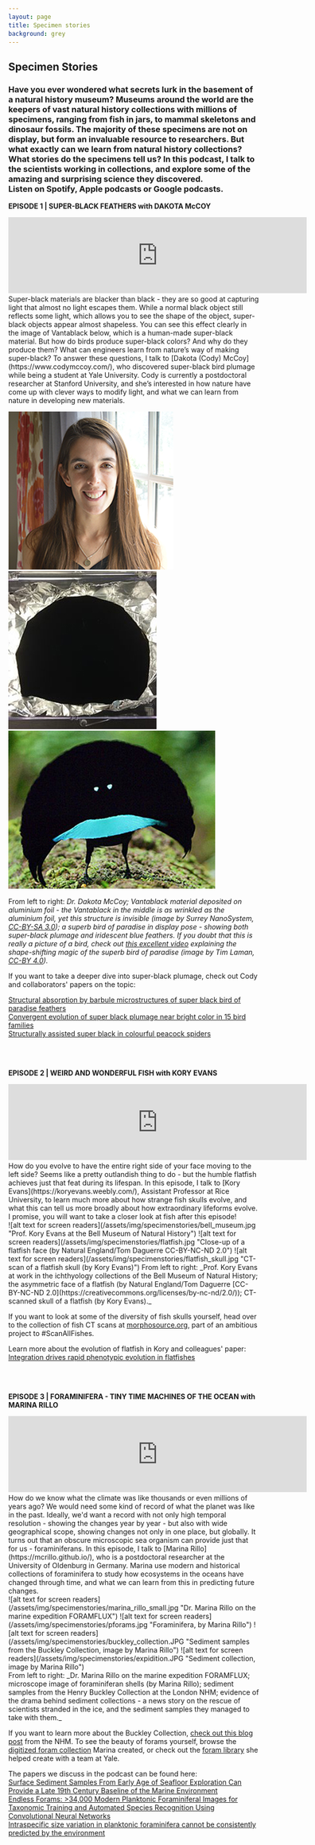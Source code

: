 ```yaml
---
layout: page
title: Specimen stories
background: grey
---
```

<section class="page-section">
  <div class="container">
    <div class="row">
      <div class="col-lg-12 text-center">
        <h2 class="section-heading text-uppercase">Specimen Stories</h2>
        <h3 class="section-subheading text-muted">Have you ever wondered what secrets lurk in the basement of a natural history museum? Museums around the world are the keepers of vast natural history collections with millions of specimens, ranging from fish in jars, to mammal skeletons and dinosaur fossils. The majority of these specimens are not on display, but form an invaluable resource to researchers. But what exactly can we learn from natural history collections? What stories do the specimens tell us? In this podcast, I talk to the scientists working in collections, and explore some of the amazing and surprising science they discovered.  <br> Listen on Spotify, Apple podcasts or Google podcasts.  </h3>
      </div>
    </div>
  </div>
</section>

**EPISODE 1 | SUPER-BLACK FEATHERS with DAKOTA McCOY** <br>
<iframe src="https://anchor.fm/klara-norden/embed/episodes/1--Super-black-feathers-with-Dakota-McCoy-e16hqj6/a-a6e2fog" height="153px" width="600px" frameborder="0" scrolling="no"></iframe> <br>
Super-black materials are blacker than black - they are so good at capturing light that almost no light escapes them. While a normal black object still reflects some light, which allows you to see the shape of the object, super-black objects appear almost shapeless. You can see this effect clearly in the image of Vantablack below, which is a human-made super-black material. But how do birds produce super-black colors? And why do they produce them? What can engineers learn from nature’s way of making super-black? To answer these questions, I talk to [Dakota (Cody) McCoy](https://www.codymccoy.com/), who discovered super-black bird plumage while being a student at Yale University. Cody is currently a postdoctoral researcher at Stanford University, and she’s interested in how nature have come up with clever ways to modify light, and what we can learn from nature in developing new materials.<br/>

![alt text for screen readers](/assets/img/specimenstories/codymccoy.png "Dakota McCoy")
![alt text for screen readers](/assets/img/specimenstories/Vantablack_01.JPG "Tim Laman, CC-BY 4.0")
![alt text for screen readers](/assets/img/specimenstories/lophorina.jpg "Surrey NanoSystem, CC-BY-SA 3.0")<br/>

From left to right: _Dr. Dakota McCoy; Vantablack material deposited on aluminium foil - the Vantablack in the middle is as wrinkled as the aluminium foil, yet this structure is invisible (image by Surrey NanoSystem, [CC-BY-SA 3.0](https://creativecommons.org/licenses/by-sa/3.0/deed.en)); a superb bird of paradise in display pose - showing both super-black plumage and iridescent blue feathers. If you doubt that this is really a picture of a bird, check out [this excellent video](https://youtu.be/1ere9BjJuVg) explaining the shape-shifting magic of the superb bird of paradise (image by Tim Laman, [CC-BY 4.0](https://creativecommons.org/licenses/by/4.0/deed.en))._

If you want to take a deeper dive into super-black plumage, check out Cody and collaborators' papers on the topic:

[Structural absorption by barbule microstructures of super black bird of paradise feathers](https://www.nature.com/articles/s41467-017-02088-w)<br>
[Convergent evolution of super black plumage near bright color in 15 bird families](https://journals.biologists.com/jeb/article/222/18/jeb208140/223516/Convergent-evolution-of-super-black-plumage-near)<br>
[Structurally assisted super black in colourful peacock spiders](https://royalsocietypublishing.org/doi/full/10.1098/rspb.2019.0589)

<br/><br/>

**EPISODE 2 | WEIRD AND WONDERFUL FISH with KORY EVANS** <br>
<iframe src="https://anchor.fm/klara-norden/embed/episodes/2--Weird-and-wonderful-fish-with-Kory-Evans-e16hqsf/a-a6e2hen" height="153px" width="600px" frameborder="0" scrolling="no"></iframe> <br>
How do you evolve to have the entire right side of your face moving to the left side? Seems like a pretty outlandish thing to do - but the humble flatfish achieves just that feat during its lifespan. In this episode, I talk to [Kory Evans](https://koryevans.weebly.com/), Assistant Professor at Rice University, to learn much more about how strange fish skulls evolve, and what this can tell us more broadly about how extraordinary lifeforms evolve. I promise, you will want to take a closer look at fish after this episode!
<br>
![alt text for screen readers](/assets/img/specimenstories/bell_museum.jpg "Prof. Kory Evans at the Bell Museum of Natural History")
![alt text for screen readers](/assets/img/specimenstories/flatfish.jpg "Close-up of a flatfish face (by Natural England/Tom Daguerre CC-BY-NC-ND 2.0")
![alt text for screen readers](/assets/img/specimenstories/flatfish_skull.jpg "CT-scan of a flatfish skull (by Kory Evans)")
From left to right: _Prof. Kory Evans at work in the ichthyology collections of the Bell Museum of Natural History; the asymmetric face of a flatfish (by Natural England/Tom Daguerre [CC-BY-NC-ND 2.0](https://creativecommons.org/licenses/by-nc-nd/2.0/)); CT-scanned skull of a flatfish (by Kory Evans)._ <br>

If you want to look at some of the diversity of fish skulls yourself, head over to the collection of fish CT scans at [morphosource.org](https://www.morphosource.org/projects/00000C220?utf8=%E2%9C%93&m_pub_status=&m_media_type=&m_organization=#media), part of an ambitious project to #ScanAllFishes.

Learn more about the evolution of flatfish in Kory and colleagues' paper:<br>
[Integration drives rapid phenotypic evolution in flatfishes](https://doi.org/10.1073/pnas.2101330118)

<br/><br/>

**EPISODE 3 | FORAMINIFERA - TINY TIME MACHINES OF THE OCEAN with MARINA RILLO** <br>
<iframe src="https://anchor.fm/klara-norden/embed/episodes/3--Foraminifera---tiny-time-machines-of-the-ocean-with-Marina-Rillo-e16hr2p/a-a6e2icj" height="153px" width="600px" frameborder="0" scrolling="no"></iframe> <br>
How do we know what the climate was like thousands or even millions of years ago? We would need some kind of record of what the planet was like in the past. Ideally, we'd want a record with not only high temporal resolution - showing the changes year by year - but also with wide geographical scope, showing changes not only in one place, but globally. It turns out that an obscure microscopic sea organism can provide just that for us - foraminiferans. In this episode, I talk to [Marina Rillo](https://mcrillo.github.io/), who is a postdoctoral researcher at the University of Oldenburg in Germany. Marina use modern and historical collections of foraminifera to study how ecosystems in the oceans have changed through time, and what we can learn from this in predicting future changes.<br>
![alt text for screen readers](/assets/img/specimenstories/marina_rillo_small.jpg "Dr. Marina Rillo on the marine expedition FORAMFLUX")
![alt text for screen readers](/assets/img/specimenstories/pforams.jpg "Foraminifera, by Marina Rillo")
![alt text for screen readers](/assets/img/specimenstories/buckley_collection.JPG "Sediment samples from the Buckley Collection, image by Marina Rillo")
![alt text for screen readers](/assets/img/specimenstories/expidition.JPG "Sediment collection, image by Marina Rillo")<br>
From left to right: _Dr. Marina Rillo on the marine expedition FORAMFLUX; microscope image of foraminiferan shells (by Marina Rillo); sediment samples from the Henry Buckley Collection at the London NHM; evidence of the drama behind sediment collections - a news story on the rescue of scientists stranded in the ice, and the sediment samples they managed to take with them._ 

If you want to learn more about the Buckley Collection, [check out this blog post](https://naturalhistorymuseum.blog/2018/08/09/digitisation-of-unlikely-pioneers-collection-answers-key-questions-in-evolution-and-helps-train-future-scientists-digital-collections-programme/) from the NHM. To see the beauty of forams yourself, browse the [digitized foram collection](https://doi.org/10.5519/0035055) Marina created, or check out the [foram library](http://endlessforams.org/ ) she helped create with a team at Yale.<br>

The papers we discuss in the podcast can be found here:<br>
[Surface Sediment Samples From Early Age of Seafloor Exploration Can Provide a Late 19th Century Baseline of the Marine Environment](https://doi.org/10.3389/fmars.2018.00517)<br>
[Endless Forams: >34,000 Modern Planktonic Foraminiferal Images for Taxonomic Training and Automated Species Recognition Using Convolutional Neural Networks](https://doi.org/10.1029/2019PA003612)<br>
[Intraspecific size variation in planktonic foraminifera cannot be consistently predicted by the environment](https://doi.org/10.1002/ece3.6792)

